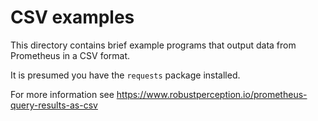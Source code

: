 # CSV examples

This directory contains brief example programs that output
data from Prometheus in a CSV format.

It is presumed you have the `requests` package installed.

For more information see https://www.robustperception.io/prometheus-query-results-as-csv
